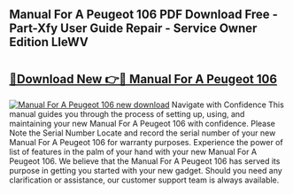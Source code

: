 ## Manual For A Peugeot 106 PDF Download Free - Part-Xfy User Guide Repair - Service Owner Edition LleWV

# <h2><a href="http://bc84940.oget.top/?id=Manual+For+A+Peugeot+106">🔗Download New 👉🔴 Manual For A Peugeot 106</a></h2>

[![Manual For A Peugeot 106 new download](https://i.imgur.com/5g1atiW.png)](http://bc84940.oget.top/?id=Manual+For+A+Peugeot+106)
Navigate with Confidence This manual guides you through the process of setting up, using, and maintaining your new Manual For A Peugeot 106 with confidence. Please Note the Serial Number Locate and record the serial number of your new Manual For A Peugeot 106 for warranty purposes. Experience the power of list of features in the palm of your hand with your new Manual For A Peugeot 106. We believe that the Manual For A Peugeot 106 has served its purpose in getting you started with your new gadget. Should you need any clarification or assistance, our customer support team is always available.

